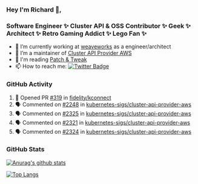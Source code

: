 ### Hey I'm Richard 👋, 

<h3 align="left">Software Engineer ✨ Cluster API & OSS Contributor ✨ Geek ✨ Architect ✨ Retro Gaming Addict ✨ Lego Fan ✨</h3>

- 🔭 I’m currently working at [weaveworks](https://github.com/weaveworks) as a engineer/architect
- 👯 I’m a maintainer of [Cluster API Provider AWS](https://github.com/kubernetes-sigs/cluster-api-provider-aws)
- 💬 I'm reading [Patch & Tweak](https://bjooks.com/products/patch-tweak-exploring-modular-synthesis)
- 📫 How to reach me: [![Twitter Badge](https://img.shields.io/badge/-@fruit_case-00acee?style=flat&logo=Twitter&logoColor=white)](https://twitter.com/intent/follow?screen_name=fruit_case "Follow on Twitter")

### GitHub Activity 

<!--START_SECTION:activity-->
1. 💪 Opened PR [#319](https://github.com/fidelity/kconnect/pull/319) in [fidelity/kconnect](https://github.com/fidelity/kconnect)
2. 🗣 Commented on [#2248](https://github.com/kubernetes-sigs/cluster-api-provider-aws/issues/2248) in [kubernetes-sigs/cluster-api-provider-aws](https://github.com/kubernetes-sigs/cluster-api-provider-aws)
3. 🗣 Commented on [#2325](https://github.com/kubernetes-sigs/cluster-api-provider-aws/issues/2325) in [kubernetes-sigs/cluster-api-provider-aws](https://github.com/kubernetes-sigs/cluster-api-provider-aws)
4. 🗣 Commented on [#2321](https://github.com/kubernetes-sigs/cluster-api-provider-aws/issues/2321) in [kubernetes-sigs/cluster-api-provider-aws](https://github.com/kubernetes-sigs/cluster-api-provider-aws)
5. 🗣 Commented on [#2324](https://github.com/kubernetes-sigs/cluster-api-provider-aws/issues/2324) in [kubernetes-sigs/cluster-api-provider-aws](https://github.com/kubernetes-sigs/cluster-api-provider-aws)
<!--END_SECTION:activity-->

### GitHub Stats

[![Anurag's github stats](https://github-readme-stats.vercel.app/api?username=richardcase&count_private=true&show_icons=true)](https://github.com/anuraghazra/github-readme-stats)

[![Top Langs](https://github-readme-stats.vercel.app/api/top-langs/?username=richardcase&hide=html&layout=compact)](https://github.com/anuraghazra/github-readme-stats)
